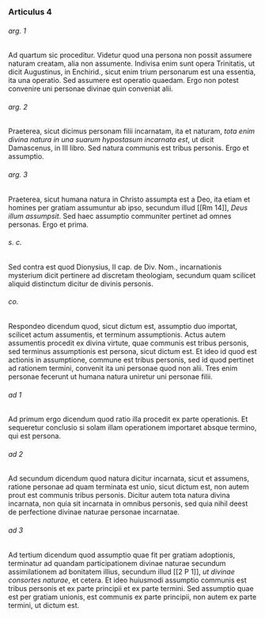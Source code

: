 ### Articulus 4

###### arg. 1
Ad quartum sic proceditur. Videtur quod una persona non possit assumere naturam creatam, alia non assumente. Indivisa enim sunt opera Trinitatis, ut dicit Augustinus, in Enchirid., sicut enim trium personarum est una essentia, ita una operatio. Sed assumere est operatio quaedam. Ergo non potest convenire uni personae divinae quin conveniat alii.

###### arg. 2
Praeterea, sicut dicimus personam filii incarnatam, ita et naturam, *tota enim divina natura in una suarum hypostasum incarnata est*, ut dicit Damascenus, in III libro. Sed natura communis est tribus personis. Ergo et assumptio.

###### arg. 3
Praeterea, sicut humana natura in Christo assumpta est a Deo, ita etiam et homines per gratiam assumuntur ab ipso, secundum illud [[Rm 14]], *Deus illum assumpsit*. Sed haec assumptio communiter pertinet ad omnes personas. Ergo et prima.

###### s. c.
Sed contra est quod Dionysius, II cap. de Div. Nom., incarnationis mysterium dicit pertinere ad discretam theologiam, secundum quam scilicet aliquid distinctum dicitur de divinis personis.

###### co.
Respondeo dicendum quod, sicut dictum est, assumptio duo importat, scilicet actum assumentis, et terminum assumptionis. Actus autem assumentis procedit ex divina virtute, quae communis est tribus personis, sed terminus assumptionis est persona, sicut dictum est. Et ideo id quod est actionis in assumptione, commune est tribus personis, sed id quod pertinet ad rationem termini, convenit ita uni personae quod non alii. Tres enim personae fecerunt ut humana natura uniretur uni personae filii.

###### ad 1
Ad primum ergo dicendum quod ratio illa procedit ex parte operationis. Et sequeretur conclusio si solam illam operationem importaret absque termino, qui est persona.

###### ad 2
Ad secundum dicendum quod natura dicitur incarnata, sicut et assumens, ratione personae ad quam terminata est unio, sicut dictum est, non autem prout est communis tribus personis. Dicitur autem tota natura divina incarnata, non quia sit incarnata in omnibus personis, sed quia nihil deest de perfectione divinae naturae personae incarnatae.

###### ad 3
Ad tertium dicendum quod assumptio quae fit per gratiam adoptionis, terminatur ad quandam participationem divinae naturae secundum assimilationem ad bonitatem illius, secundum illud [[2 P 1]], *ut divinae consortes naturae*, et cetera. Et ideo huiusmodi assumptio communis est tribus personis et ex parte principii et ex parte termini. Sed assumptio quae est per gratiam unionis, est communis ex parte principii, non autem ex parte termini, ut dictum est.

